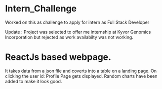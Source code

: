 # Intern_Challenge
Worked on this as challenge to apply for intern as Full Stack Developer

Update : Project was selected to offer me internship at Kyvor Genomics Incorporation but rejected as work availabilty was not working.

# ReactJs based webpage. 

It takes data from a json file and coverts into a table on a landing page. 
On clicking the user id: Profile Page gets displayed. 
Random charts have been added to make it look good. 


